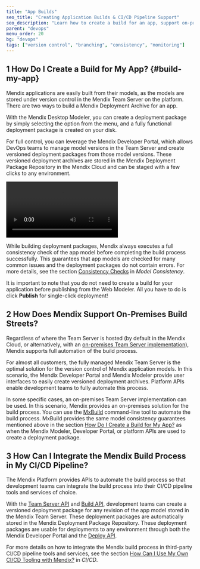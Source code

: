 ```yaml
---
title: "App Builds"
seo_title: "Creating Application Builds & CI/CD Pipeline Support"
seo_description: "Learn how to create a build for an app, support on-premises build streets, & how to integrate CI/CD pipelines. Visit for more!"
parent: "devops"
menu_order: 20
bg: "devops"
tags: ["version control", "branching", "consistency", "monitoring"]
---
```


## 1 How Do I Create a Build for My App? {#build-my-app}

Mendix applications are easily built from their models, as the models are stored under version control in the Mendix Team Server on the platform. There are two ways to build a Mendix Deployment Archive for an app.

With the Mendix Desktop Modeler, you can create a deployment package by simply selecting the option from the menu, and a fully functional deployment package is created on your disk.

For full control, you can leverage the Mendix Developer Portal, which allows DevOps teams to manage model versions in the Team Server and create versioned deployment packages from those model versions. These versioned deployment archives are stored in the Mendix Deployment Package Repository in the Mendix Cloud and can be staged with a few clicks to any environment.

<video controls src="attachments/DO_BuildingRevisionFromCloudPortal.mp4">VIDEO</video>

While building deployment packages, Mendix always executes a full consistency check of the app model before completing the build process successfully. This guarantees that app models are checked for many common issues and the deployment packages do not contain errors. For more details, see the section [Consistency Checks](model-consistency#consistency-checks) in *Model Consistency*.

It is important to note that you do not need to create a build for your application before publishing from the Web Modeler. All you have to do is click **Publish** for single-click deployment!

## 2 How Does Mendix Support On-Premises Build Streets?

Regardless of where the Team Server is hosted (by default in the Mendix Cloud, or alternatively, with an [on-premises Team Server implementation](version-control#ts-on-prem)), Mendix supports full automation of the build process.

For almost all customers, the fully managed Mendix Team Server is the optimal solution for the version control of Mendix application models. In this scenario, the Mendix Developer Portal and Mendix Modeler provide user interfaces to easily create versioned deployment archives. Platform APIs enable development teams to fully automate this process.

In some specific cases, an on-premises Team Server implementation can be used. In this scenario, Mendix provides an on-premises solution for the build process. You can use the [MxBuild](https://docs.mendix.com/refguide/mxbuild) command-line tool to automate the build process. MxBuild provides the same model consistency guarantees mentioned above in the section [How Do I Create a Build for My App?](#build-my-app) as when the Mendix Modeler, Developer Portal, or platform APIs are used to create a deployment package.

## 3 How Can I Integrate the Mendix Build Process in My CI/CD Pipeline?

The Mendix Platform provides APIs to automate the build process so that development teams can integrate the build process into their CI/CD pipeline tools and services of choice.

With the [Team Server API](https://docs.mendix.com/apidocs-mxsdk/apidocs/team-server-api) and [Build API](https://docs.mendix.com/apidocs-mxsdk/apidocs/build-api), development teams can create a versioned deployment package for any revision of the app model stored in the Mendix Team Server. These deployment packages are automatically stored in the Mendix Deployment Package Repository. These deployment packages are usable for deployments to any environment through both the Mendix Developer Portal and the [Deploy API](https://docs.mendix.com/apidocs-mxsdk/apidocs/deploy-api).

For more details on how to integrate the Mendix build process in third-party CI/CD pipeline tools and services, see the section [How Can I Use My Own CI/CD Tooling with Mendix?](cicd#cicd-other-tools) in *CI/CD*.
